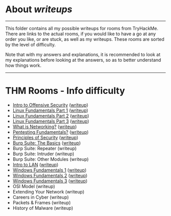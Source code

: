 # About _writeups_

---

This folder contains all my possible writeups for rooms from TryHackMe. There are links to the actual rooms, if you would like to have a go at any order you like, or are stuck, as well as my writeups. These rooms are sorted by the level of difficulty.

Note that with my answers and explanations, it is recommended to look at my explanations before looking at the answers, so as to better understand how things work.

---

# THM Rooms - Info difficulty

- [Intro to Offensive Security](https://tryhackme.com/room/introtooffensivesecurity) ([writeup](introtooffsec.md))
- [Linux Fundamentals Part 1](https://tryhackme.com/room/linuxfundamentalspart1) ([writeup](linuxfundpt1.md))
- [Linux Fundamentals Part 2](https://tryhackme.com/room/linuxfundamentalspart2) ([writeup](linuxfundpt2.md))
- [Linux Fundamentals Part 3](https://tryhackme.com/room/linuxfundamentalspart3) ([writeup](linuxfundpt3.md))
- [What is Networking?](https://tryhackme.com/room/whatisnetworking) ([writeup](networking.md))
- [Pentesting Fundamentals?](https://tryhackme.com/room/pentestingfundamentals) ([writeup](pentestfund.md))
- [Principles of Security](https://tryhackme.com/room/principlesofsecurity) ([writeup](principlesofsec.md))
- [Burp Suite: The Basics](https://tryhackme.com/room/burpsuitebasics) ([writeup](burpsbasics.md))
- Burp Suite: Repeater (writeup)
- Burp Suite: Intruder (writeup)
- Burp Suite: Other Modules (writeup)
- [Intro to LAN](https://tryhackme.com/room/introtolan) ([writeup](introtolan.md))
- [Windows Fundamentals 1](https://tryhackme.com/room/windowsfundamentals1xbx) ([writeup](winfundpt1.md))
- [Windows Fundamentals 2](https://tryhackme.com/room/windowsfundamentals2x0x) ([writeup](winfundpt2.md))
- [Windows Fundamentals 3](https://tryhackme.com/room/windowsfundamentals3xzx) ([writeup](winfundpt3.md))
- OSI Model (writeup)
- Extending Your Network (writeup)
- Careers in Cyber (writeup)
- Packets & Frames (writeup)
- History of Malware (writeup)
